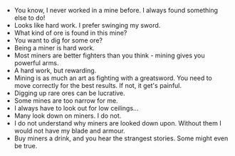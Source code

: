 - You know, I never worked in a mine before. I always found something else to do!
- Looks like hard work. I prefer swinging my sword.
- What kind of ore is found in this mine?
- You want to dig for some ore?
- Being a miner is hard work.
- Most miners are better fighters than you think - mining gives you powerful arms.
- A hard work, but rewarding.
- Mining is as much an art as fighting with a greatsword. You need to move correctly for the best results. If not, it get's painful.
- Digging up rare ores can be lucrative.
- Some mines are too narrow for me.
- I always have to look out for low ceilings...
- Many look down on miners. I do not.
- I do not understand why miners are looked down upon. Without them I would not have my blade and armour.
- Buy miners a drink, and you hear the strangest stories. Some might even be true.
